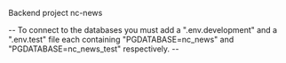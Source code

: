 Backend project nc-news

-- To connect to the databases you must add a ".env.development" and a ".env.test" file each containing "PGDATABASE=nc_news" and "PGDATABASE=nc_news_test" respectively. --
